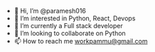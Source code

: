- 👋 Hi, I’m @paramesh016
- 👀 I’m interested in Python, React, Devops
- 🌱 I’m currently a Full stack developer
- 💞️ I’m looking to collaborate on Python
- 📫 How to reach me workpammu@gmail.com

<!---
paramesh016/paramesh016 is a ✨ special ✨ repository because its `README.md` (this file) appears on your GitHub profile.
You can click the Preview link to take a look at your changes.
--->

